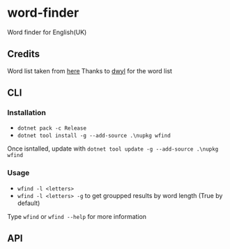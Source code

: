 # word-finder

Word finder for English(UK)

## Credits

Word list taken from [here](https://github.com/dwyl/english-words)
Thanks to [dwyl](https://github.com/dwyl) for the word list

## CLI

### Installation

- `dotnet pack -c Release`
- `dotnet tool install -g --add-source .\nupkg wfind`

Once isntalled, update with `dotnet tool update -g --add-source .\nupkg wfind`

### Usage

- `wfind -l <letters>`
- `wfind -l <letters> -g` to get groupped results by word length (True by default)

Type `wfind` or `wfind --help` for more information

## API
